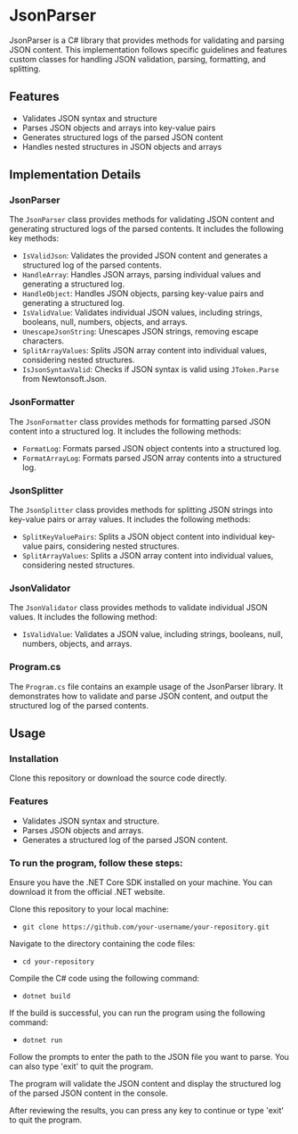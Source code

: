 # JsonParser

JsonParser is a C# library that provides methods for validating and parsing JSON content. This implementation follows specific guidelines and features custom classes for handling JSON validation, parsing, formatting, and splitting.

## Features

- Validates JSON syntax and structure
- Parses JSON objects and arrays into key-value pairs
- Generates structured logs of the parsed JSON content
- Handles nested structures in JSON objects and arrays

## Implementation Details

### JsonParser

The `JsonParser` class provides methods for validating JSON content and generating structured logs of the parsed contents. It includes the following key methods:

- `IsValidJson`: Validates the provided JSON content and generates a structured log of the parsed contents.
- `HandleArray`: Handles JSON arrays, parsing individual values and generating a structured log.
- `HandleObject`: Handles JSON objects, parsing key-value pairs and generating a structured log.
- `IsValidValue`: Validates individual JSON values, including strings, booleans, null, numbers, objects, and arrays.
- `UnescapeJsonString`: Unescapes JSON strings, removing escape characters.
- `SplitArrayValues`: Splits JSON array content into individual values, considering nested structures.
- `IsJsonSyntaxValid`: Checks if JSON syntax is valid using `JToken.Parse` from Newtonsoft.Json.

### JsonFormatter

The `JsonFormatter` class provides methods for formatting parsed JSON content into a structured log. It includes the following methods:

- `FormatLog`: Formats parsed JSON object contents into a structured log.
- `FormatArrayLog`: Formats parsed JSON array contents into a structured log.

### JsonSplitter

The `JsonSplitter` class provides methods for splitting JSON strings into key-value pairs or array values. It includes the following methods:

- `SplitKeyValuePairs`: Splits a JSON object content into individual key-value pairs, considering nested structures.
- `SplitArrayValues`: Splits a JSON array content into individual values, considering nested structures.

### JsonValidator

The `JsonValidator` class provides methods to validate individual JSON values. It includes the following method:

- `IsValidValue`: Validates a JSON value, including strings, booleans, null, numbers, objects, and arrays.

### Program.cs

The `Program.cs` file contains an example usage of the JsonParser library. It demonstrates how to validate and parse JSON content, and output the structured log of the parsed contents.

## Usage

### Installation

Clone this repository or download the source code directly.

### Features
- Validates JSON syntax and structure.
- Parses JSON objects and arrays.
- Generates a structured log of the parsed JSON content.

### To run the program, follow these steps:

Ensure you have the .NET Core SDK installed on your machine. You can download it from the official .NET website.

Clone this repository to your local machine:
- `git clone https://github.com/your-username/your-repository.git`

Navigate to the directory containing the code files:
- `cd your-repository`

Compile the C# code using the following command:
- `dotnet build`

If the build is successful, you can run the program using the following command:
- `dotnet run`

Follow the prompts to enter the path to the JSON file you want to parse. You can also type 'exit' to quit the program.

The program will validate the JSON content and display the structured log of the parsed JSON content in the console.

After reviewing the results, you can press any key to continue or type 'exit' to quit the program.
